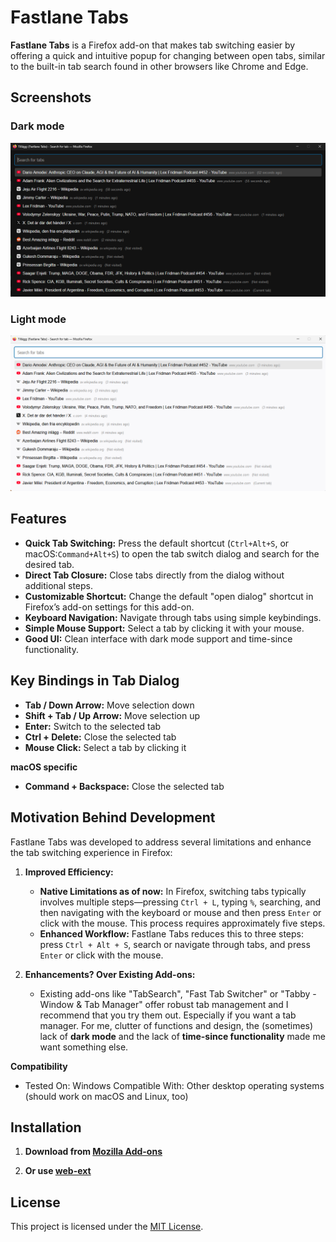 # Fastlane Tabs

**Fastlane Tabs** is a Firefox add-on that makes tab switching easier by offering a quick and intuitive popup for changing between open tabs, similar to the built-in tab search found in other browsers like Chrome and Edge.

## Screenshots

### Dark mode

![Dialog in dark mode](screenshots/DarkMode.png)

### Light mode

![Dialog in light mode](screenshots/LightMode.png)

## Features

- **Quick Tab Switching:** Press the default shortcut (`Ctrl+Alt+S`, or macOS:`Command+Alt+S`) to open the tab switch dialog and search for the desired tab.
- **Direct Tab Closure:** Close tabs directly from the dialog without additional steps.
- **Customizable Shortcut:** Change the default "open dialog" shortcut in Firefox’s add-on settings for this add-on.
- **Keyboard Navigation:** Navigate through tabs using simple keybindings.
- **Simple Mouse Support:** Select a tab by clicking it with your mouse.
- **Good UI:** Clean interface with dark mode support and time-since functionality.

## Key Bindings in Tab Dialog

- **Tab / Down Arrow:** Move selection down
- **Shift + Tab / Up Arrow:** Move selection up
- **Enter:** Switch to the selected tab
- **Ctrl + Delete:** Close the selected tab
- **Mouse Click:** Select a tab by clicking it

**macOS specific**
- **Command + Backspace:** Close the selected tab

## Motivation Behind Development

Fastlane Tabs was developed to address several limitations and enhance the tab switching experience in Firefox:

1. **Improved Efficiency:**
   - **Native Limitations as of now:** In Firefox, switching tabs typically involves multiple steps—pressing `Ctrl + L`, typing `%`, searching, and then navigating with the keyboard or mouse and then press `Enter` or click with the mouse. This process requires approximately five steps.
   - **Enhanced Workflow:** Fastlane Tabs reduces this to three steps: press `Ctrl + Alt + S`, search or navigate through tabs, and press `Enter` or click with the mouse.

2. **Enhancements? Over Existing Add-ons:**
   - Existing add-ons like "TabSearch", "Fast Tab Switcher" or "Tabby - Window & Tab Manager" offer robust tab management and I recommend that you try them out. Especially if you want a tab manager. For me, clutter of functions and design, the (sometimes) lack of **dark mode** and the lack of **time-since functionality** made me want something else.

**Compatibility**
   - Tested On: Windows
    Compatible With: Other desktop operating systems (should work on macOS and Linux, too)

## Installation

1. **Download from [Mozilla Add-ons](https://addons.mozilla.org/sv-SE/firefox/addon/fastlane-tabs/)**

2. **Or use [web-ext](https://extensionworkshop.com/documentation/develop/getting-started-with-web-ext/)**

## License

This project is licensed under the [MIT License](license.txt).
